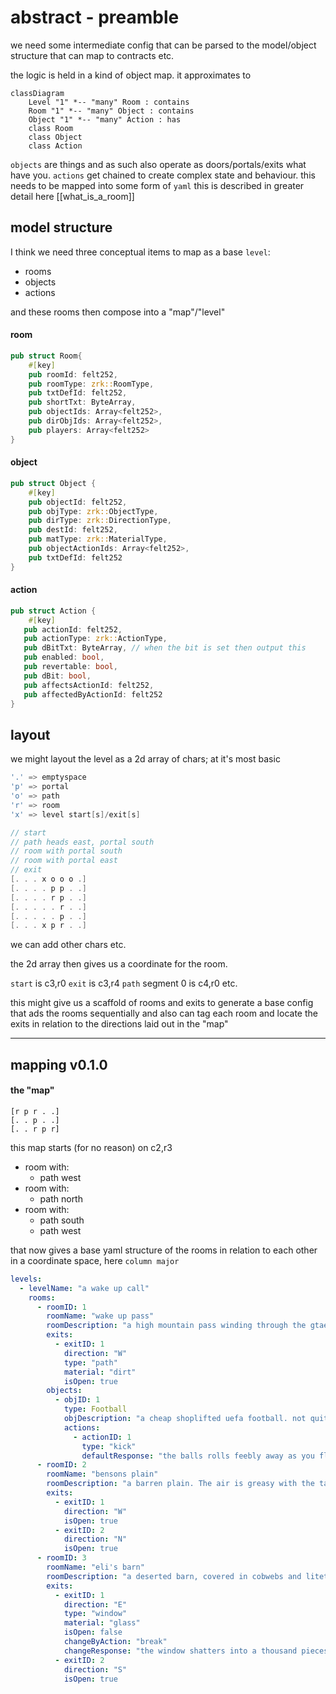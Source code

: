# abstract - preamble
we need some intermediate config that can be parsed to the model/object structure that can map to contracts etc.

the logic is held in a kind of object map. it approximates to

```mermaid
classDiagram
	Level "1" *-- "many" Room : contains
    Room "1" *-- "many" Object : contains
    Object "1" *-- "many" Action : has
    class Room
    class Object
    class Action
```

`objects` are things and as such also operate as doors/portals/exits what have you.
`actions` get chained to create complex state and behaviour. this needs to be mapped into some form of `yaml`
this is described in greater detail here [[what_is_a_room]]
## model structure
I think we need three conceptual items to map as a base `level`:
* rooms
* objects
* actions

and these rooms then compose into a "map"/"level"
#### room
```rust
pub struct Room{
    #[key]
    pub roomId: felt252,
    pub roomType: zrk::RoomType,
    pub txtDefId: felt252,
    pub shortTxt: ByteArray,
    pub objectIds: Array<felt252>,
    pub dirObjIds: Array<felt252>,
    pub players: Array<felt252>
}
```
#### object
```rust
pub struct Object {
    #[key]
    pub objectId: felt252,
    pub objType: zrk::ObjectType,
    pub dirType: zrk::DirectionType,
    pub destId: felt252,
    pub matType: zrk::MaterialType,
    pub objectActionIds: Array<felt252>,
    pub txtDefId: felt252
}
```
#### action
```rust
pub struct Action {
    #[key]
   pub actionId: felt252,
   pub actionType: zrk::ActionType,
   pub dBitTxt: ByteArray, // when the bit is set then output this
   pub enabled: bool,
   pub revertable: bool,
   pub dBit: bool,
   pub affectsActionId: felt252,
   pub affectedByActionId: felt252
}
```

## layout

we might layout the level as a 2d array of chars; at it's most basic
```c
'.' => emptyspace
'p' => portal
'o' => path
'r' => room
'x' => level start[s]/exit[s]

// start
// path heads east, portal south
// room with portal south
// room with portal east
// exit
[. . . x o o o .]
[. . . . p p . .]
[. . . . r p . .]
[. . . . . r . .]
[. . . . . p . .]
[. . . x p r . .]
```
we can add other chars etc.

the 2d array then gives us a coordinate for the room.

`start` is c3,r0
`exit` is c3,r4
`path` segment 0 is c4,r0
etc.

this might give us a scaffold of rooms and exits to generate a base config
that ads the rooms sequentially and also can tag each room and locate the exits in relation to the directions laid out in the "map"

---
## mapping v0.1.0

#### the "map"

```
[r p r . .]
[. . p . .]
[. . r p r]
```

this map starts (for no reason) on c2,r3
* room with:
	* path west
* room with:
	* path north
* room with:
	* path south
	* path west

that now gives a base yaml structure of the rooms in relation to each other in a coordinate space, here `column major`

```yaml
levels:
  - levelName: "a wake up call"
    rooms:
      - roomID: 1
        roomName: "wake up pass"
        roomDescription: "a high mountain pass winding through the gtaefk hills. The pass is narrow and flanked by steep sided valleys falling off to the east and the west"
        exits:
          - exitID: 1
            direction: "W"
            type: "path"
            material: "dirt"
            isOpen: true
        objects:
          - objID: 1
            type: Football
            objDescription: "a cheap shoplifted uefa football. not quite round, kickable"
            actions:
              - actionID: 1
                type: "kick"
                defaultResponse: "the balls rolls feebly away as you fluff the kick and lands in some dog shit"
      - roomID: 2
        roomName: "bensons plain"
        roomDescription: "a barren plain. The air is greasy with the taste of bensons"
        exits:
          - exitID: 1
            direction: "W"
            isOpen: true
          - exitID: 2
            direction: "N"
            isOpen: true
      - roomID: 3
        roomName: "eli's barn"
        roomDescription: "a deserted barn, covered in cobwebs and litetred with broken glass and old hay, it does not smell of hay, you would prefer it dd not smell at all"
        exits:
          - exitID: 1
            direction: "E"
            type: "window"
            material: "glass"
            isOpen: false
            changeByAction: "break"
            changeResponse: "the window shatters into a thousand pieces"
          - exitID: 2
            direction: "S"
            isOpen: true
```

